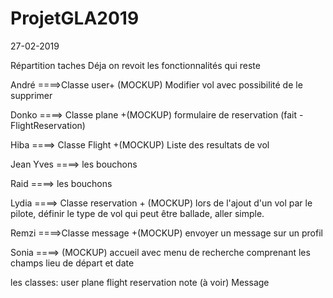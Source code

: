 # ProjetGLA2019
27-02-2019

Répartition taches
Déja on revoit les fonctionnalités qui reste

André ====>Classe user+  (MOCKUP)  Modifier vol avec possibilité de le supprimer

Donko ====> Classe plane +(MOCKUP)  formulaire de reservation (fait - FlightReservation)

Hiba ====> Classe Flight +(MOCKUP)   Liste des resultats de vol

Jean Yves ====> les bouchons

Raid ====> les bouchons

Lydia ====> Classe reservation + (MOCKUP) lors de l'ajout d'un vol par le pilote, définir le type de vol qui peut être ballade, aller simple.

Remzi ====>Classe message +(MOCKUP)   envoyer un message sur un profil

Sonia ====>  (MOCKUP) accueil avec menu de recherche comprenant les champs lieu de départ et date

les classes:
  user
  plane
  flight
  reservation
  note (à voir)
  Message
